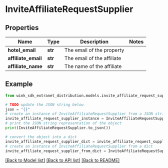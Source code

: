 # InviteAffiliateRequestSupplier


## Properties

Name | Type | Description | Notes
------------ | ------------- | ------------- | -------------
**hotel_email** | **str** | The email of the property | 
**affiliate_email** | **str** | The email of the affiliate | 
**affiliate_name** | **str** | The name of the affiliate | 

## Example

```python
from wink_sdk_extranet_distribution.models.invite_affiliate_request_supplier import InviteAffiliateRequestSupplier

# TODO update the JSON string below
json = "{}"
# create an instance of InviteAffiliateRequestSupplier from a JSON string
invite_affiliate_request_supplier_instance = InviteAffiliateRequestSupplier.from_json(json)
# print the JSON string representation of the object
print(InviteAffiliateRequestSupplier.to_json())

# convert the object into a dict
invite_affiliate_request_supplier_dict = invite_affiliate_request_supplier_instance.to_dict()
# create an instance of InviteAffiliateRequestSupplier from a dict
invite_affiliate_request_supplier_from_dict = InviteAffiliateRequestSupplier.from_dict(invite_affiliate_request_supplier_dict)
```
[[Back to Model list]](../README.md#documentation-for-models) [[Back to API list]](../README.md#documentation-for-api-endpoints) [[Back to README]](../README.md)


